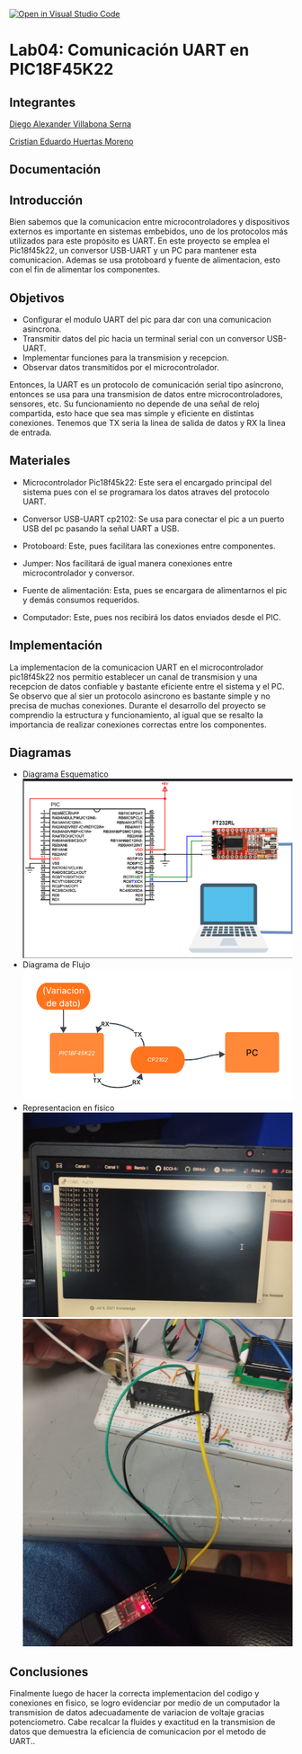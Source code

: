 [![Open in Visual Studio Code](https://classroom.github.com/assets/open-in-vscode-2e0aaae1b6195c2367325f4f02e2d04e9abb55f0b24a779b69b11b9e10269abc.svg)](https://classroom.github.com/online_ide?assignment_repo_id=19508777&assignment_repo_type=AssignmentRepo)
# Lab04: Comunicación UART en PIC18F45K22

## Integrantes

[Diego Alexander Villabona Serna](https://github.com/alexovs71)

[Cristian Eduardo Huertas Moreno](https://github.com/Kristianx00)

## Documentación
## Introducción
Bien sabemos que la comunicacion entre microcontroladores y dispositivos externos es importante en sistemas embebidos, uno de los protocolos más utilizados para este propósito es UART. En este proyecto se emplea el Pic18f45k22, un conversor USB-UART y un PC para mantener esta comunicacion. Ademas se usa protoboard y fuente de alimentacion, esto con el fin de alimentar los componentes.
## Objetivos
- Configurar el modulo UART del pic para dar con una comunicacion asincrona.
- Transmitir datos del pic hacia un terminal serial con un conversor USB-UART.
- Implementar funciones para la transmision y recepcion.
- Observar datos transmitidos por el microcontrolador.

Entonces, la UART es un protocolo de comunicación serial tipo asíncrono, entonces se usa para una transmision de datos entre microcontroladores, sensores, etc. Su funcionamiento no depende de una señal de reloj compartida, esto hace que sea mas simple y eficiente en distintas conexiones.
Tenemos que TX seria la linea de salida de datos y RX la linea de entrada.
## Materiales 
- Microcontrolador Pic18f45k22: Este sera el encargado principal del sistema pues con el se programara los datos atraves del protocolo UART.

- Conversor USB-UART cp2102: Se usa para conectar el pic a un puerto USB del pc pasando la señal UART a USB.

- Protoboard: Este, pues facilitara las conexiones entre componentes.

- Jumper: Nos facilitará de igual manera conexiones entre microcontrolador y conversor.

- Fuente de alimentación: Esta, pues se encargara de alimentarnos el pic y demás consumos requeridos.

- Computador: Este, pues nos recibirá los datos enviados desde el PIC.
## Implementación
La implementacion de la comunicacion UART en el microcontrolador pic18f45k22 nos permitio establecer un canal de transmision y una recepcion de datos confiable y bastante eficiente entre el sistema y el PC. Se observo que al sier un protocolo asincrono es bastante simple y no precisa de muchas conexiones. Durante el desarrollo del proyecto se comprendio la estructura y funcionamiento, al igual que se resalto la importancia de realizar conexiones correctas entre los componentes.

## Diagramas
- Diagrama Esquematico
![Esquematico](/UART_Esquematico%20.png)
 - Diagrama de Flujo
 ![Flujo](/UART_ESQ.png)
 - Representacion en fisico
 ![Representacion](/uart_.png)
 ![Representacion2](/UART.png)
 
## Conclusiones
Finalmente luego de hacer la correcta implementacion del codigo y conexiones en fisico, se logro evidenciar por medio de un computador la transmision de datos adecuadamente de variacion de voltaje gracias potenciometro. Cabe recalcar la fluides y exactitud en la transmision de datos que demuestra la eficiencia de comunicacion por el metodo de UART..